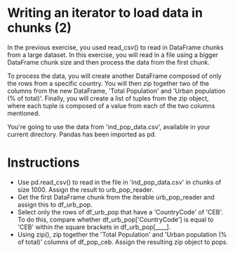 # Writing an iterator to load data in chunks (2)
In the previous exercise, you used read_csv() to read in DataFrame chunks from a large dataset. In this exercise, you will read in a file using a bigger DataFrame chunk size and then process the data from the first chunk.

To process the data, you will create another DataFrame composed of only the rows from a specific country. You will then zip together two of the columns from the new DataFrame, 'Total Population' and 'Urban population (% of total)'. Finally, you will create a list of tuples from the zip object, where each tuple is composed of a value from each of the two columns mentioned.

You're going to use the data from 'ind_pop_data.csv', available in your current directory. Pandas has been imported as pd.

# Instructions
- Use pd.read_csv() to read in the file in 'ind_pop_data.csv' in chunks of size 1000. Assign the result to urb_pop_reader.
- Get the first DataFrame chunk from the iterable urb_pop_reader and assign this to df_urb_pop.
- Select only the rows of df_urb_pop that have a 'CountryCode' of 'CEB'. To do this, compare whether df_urb_pop['CountryCode'] is equal to 'CEB' within the square brackets in df_urb_pop[____].
- Using zip(), zip together the 'Total Population' and 'Urban population (% of total)' columns of df_pop_ceb. Assign the resulting zip object to pops.
